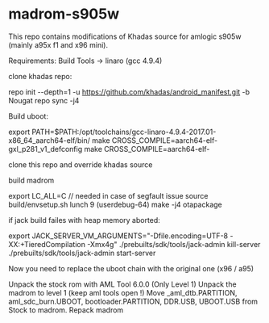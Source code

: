 # madrom-s905w

This repo contains modifications of Khadas source for amlogic s905w (mainly a95x f1 and x96 mini).


Requirements:
Build Tools -> linaro (gcc 4.9.4)

clone khadas repo:

repo init --depth=1 -u https://github.com/khadas/android_manifest.git -b Nougat
repo sync -j4

Build uboot:

export PATH=$PATH:/opt/toolchains/gcc-linaro-4.9.4-2017.01-x86_64_aarch64-elf/bin/
make CROSS_COMPILE=aarch64-elf- gxl_p281_v1_defconfig
make CROSS_COMPILE=aarch64-elf-

clone this repo and override khadas source

build madrom

export LC_ALL=C // needed in case of segfault issue
source build/envsetup.sh
lunch 9 (userdebug-64)
make -j4 otapackage

if jack build failes with heap memory aborted:

export JACK_SERVER_VM_ARGUMENTS="-Dfile.encoding=UTF-8 -XX:+TieredCompilation -Xmx4g"
./prebuilts/sdk/tools/jack-admin kill-server
./prebuilts/sdk/tools/jack-admin start-server


Now you need to replace the uboot chain with the original one (x96 / a95)

Unpack the stock rom with AML Tool 6.0.0 (Only Level 1)
Unpack the madrom to level 1 (keep aml tools open !)
Move _aml_dtb.PARTITION, aml_sdc_burn.UBOOT, bootloader.PARTITION, DDR.USB, UBOOT.USB from Stock to madrom.
Repack madrom


